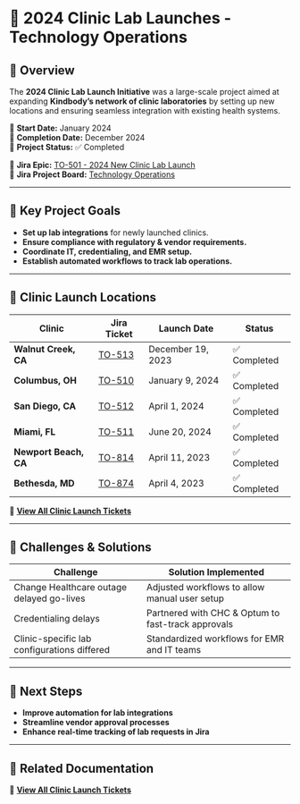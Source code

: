 # 🏥 2024 Clinic Lab Launches - Technology Operations

## 📌 Overview
The **2024 Clinic Lab Launch Initiative** was a large-scale project aimed at expanding **Kindbody’s network of clinic laboratories** by setting up new locations and ensuring seamless integration with existing health systems.

📅 **Start Date:** January 2024  
📅 **Completion Date:** December 2024  
🎯 **Project Status:** ✅ Completed  

📂 **Jira Epic:** [TO-501 - 2024 New Clinic Lab Launch](https://kindbody.atlassian.net/browse/TO-501)  
📂 **Jira Project Board:** [Technology Operations](https://kindbody.atlassian.net/secure/BrowseProject.jspa?id=10043)  

---

## 🔹 **Key Project Goals**
- **Set up lab integrations** for newly launched clinics.
- **Ensure compliance with regulatory & vendor requirements.**
- **Coordinate IT, credentialing, and EMR setup.**
- **Establish automated workflows to track lab operations.**

---

## 🏥 **Clinic Launch Locations**
| **Clinic** | **Jira Ticket** | **Launch Date** | **Status** |
|-----------|---------------|--------------|-------------|
| **Walnut Creek, CA** | [TO-513](https://kindbody.atlassian.net/browse/TO-513) | December 19, 2023 | ✅ Completed |
| **Columbus, OH** | [TO-510](https://kindbody.atlassian.net/browse/TO-510) | January 9, 2024 | ✅ Completed |
| **San Diego, CA** | [TO-512](https://kindbody.atlassian.net/browse/TO-512) | April 1, 2024 | ✅ Completed |
| **Miami, FL** | [TO-511](https://kindbody.atlassian.net/browse/TO-511) | June 20, 2024 | ✅ Completed |
| **Newport Beach, CA** | [TO-814](https://kindbody.atlassian.net/browse/TO-814) | April 11, 2023 | ✅ Completed |
| **Bethesda, MD** | [TO-874](https://kindbody.atlassian.net/browse/TO-874) | April 4, 2023 | ✅ Completed |

📂 **[View All Clinic Launch Tickets](https://github.com/SoloBows/Technical-Documentation/tree/105b82a44a8f4cd5b81eec1a196350ba2d885a95/Jira%20Projects/Technology%20Operations/Tickets)**  

---

## 🔎 **Challenges & Solutions**
| **Challenge** | **Solution Implemented** |
|--------------|--------------------------|
| Change Healthcare outage delayed go-lives | Adjusted workflows to allow manual user setup |
| Credentialing delays | Partnered with CHC & Optum to fast-track approvals |
| Clinic-specific lab configurations differed | Standardized workflows for EMR and IT teams |

---

## 🚀 **Next Steps**
- **Improve automation for lab integrations**  
- **Streamline vendor approval processes**  
- **Enhance real-time tracking of lab requests in Jira**  

---

## 📂 **Related Documentation**
📂 **[View All Clinic Launch Tickets](https://github.com/SoloBows/Technical-Documentation/tree/105b82a44a8f4cd5b81eec1a196350ba2d885a95/Jira%20Projects/Technology%20Operations/Tickets)**  


